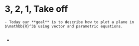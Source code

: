# 3, 2, 1, Take off
	- Today our **goal** is to describe how to plot a plane in $\mathbb{R}^3$ using vector and parametric equations.
- ##